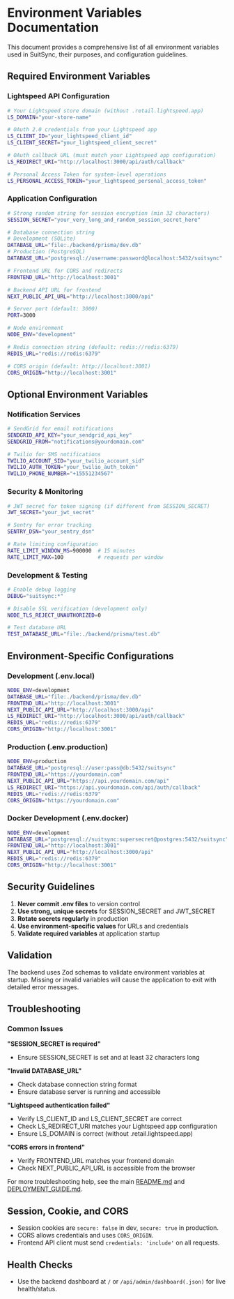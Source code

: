# Environment Variables Documentation

This document provides a comprehensive list of all environment variables used in SuitSync, their purposes, and configuration guidelines.

## Required Environment Variables

### Lightspeed API Configuration
```bash
# Your Lightspeed store domain (without .retail.lightspeed.app)
LS_DOMAIN="your-store-name"

# OAuth 2.0 credentials from your Lightspeed app
LS_CLIENT_ID="your_lightspeed_client_id"
LS_CLIENT_SECRET="your_lightspeed_client_secret"

# OAuth callback URL (must match your Lightspeed app configuration)
LS_REDIRECT_URI="http://localhost:3000/api/auth/callback"

# Personal Access Token for system-level operations
LS_PERSONAL_ACCESS_TOKEN="your_lightspeed_personal_access_token"
```

### Application Configuration
```bash
# Strong random string for session encryption (min 32 characters)
SESSION_SECRET="your_very_long_and_random_session_secret_here"

# Database connection string
# Development (SQLite)
DATABASE_URL="file:./backend/prisma/dev.db"
# Production (PostgreSQL)
DATABASE_URL="postgresql://username:password@localhost:5432/suitsync"

# Frontend URL for CORS and redirects
FRONTEND_URL="http://localhost:3001"

# Backend API URL for frontend
NEXT_PUBLIC_API_URL="http://localhost:3000/api"

# Server port (default: 3000)
PORT=3000

# Node environment
NODE_ENV="development"

# Redis connection string (default: redis://redis:6379)
REDIS_URL="redis://redis:6379"

# CORS origin (default: http://localhost:3001)
CORS_ORIGIN="http://localhost:3001"
```

## Optional Environment Variables

### Notification Services
```bash
# SendGrid for email notifications
SENDGRID_API_KEY="your_sendgrid_api_key"
SENDGRID_FROM="notifications@yourdomain.com"

# Twilio for SMS notifications
TWILIO_ACCOUNT_SID="your_twilio_account_sid"
TWILIO_AUTH_TOKEN="your_twilio_auth_token"
TWILIO_PHONE_NUMBER="+15551234567"
```

### Security & Monitoring
```bash
# JWT secret for token signing (if different from SESSION_SECRET)
JWT_SECRET="your_jwt_secret"

# Sentry for error tracking
SENTRY_DSN="your_sentry_dsn"

# Rate limiting configuration
RATE_LIMIT_WINDOW_MS=900000  # 15 minutes
RATE_LIMIT_MAX=100           # requests per window
```

### Development & Testing
```bash
# Enable debug logging
DEBUG="suitsync:*"

# Disable SSL verification (development only)
NODE_TLS_REJECT_UNAUTHORIZED=0

# Test database URL
TEST_DATABASE_URL="file:./backend/prisma/test.db"
```

## Environment-Specific Configurations

### Development (.env.local)
```bash
NODE_ENV=development
DATABASE_URL="file:./backend/prisma/dev.db"
FRONTEND_URL="http://localhost:3001"
NEXT_PUBLIC_API_URL="http://localhost:3000/api"
LS_REDIRECT_URI="http://localhost:3000/api/auth/callback"
REDIS_URL="redis://redis:6379"
CORS_ORIGIN="http://localhost:3001"
```

### Production (.env.production)
```bash
NODE_ENV=production
DATABASE_URL="postgresql://user:pass@db:5432/suitsync"
FRONTEND_URL="https://yourdomain.com"
NEXT_PUBLIC_API_URL="https://api.yourdomain.com/api"
LS_REDIRECT_URI="https://api.yourdomain.com/api/auth/callback"
REDIS_URL="redis://redis:6379"
CORS_ORIGIN="https://yourdomain.com"
```

### Docker Development (.env.docker)
```bash
NODE_ENV=development
DATABASE_URL="postgresql://suitsync:supersecret@postgres:5432/suitsync"
FRONTEND_URL="http://localhost:3001"
NEXT_PUBLIC_API_URL="http://localhost:3000/api"
REDIS_URL="redis://redis:6379"
CORS_ORIGIN="http://localhost:3001"
```

## Security Guidelines

1. **Never commit .env files** to version control
2. **Use strong, unique secrets** for SESSION_SECRET and JWT_SECRET
3. **Rotate secrets regularly** in production
4. **Use environment-specific values** for URLs and credentials
5. **Validate required variables** at application startup

## Validation

The backend uses Zod schemas to validate environment variables at startup. Missing or invalid variables will cause the application to exit with detailed error messages.

## Troubleshooting

### Common Issues

**"SESSION_SECRET is required"**
- Ensure SESSION_SECRET is set and at least 32 characters long

**"Invalid DATABASE_URL"**
- Check database connection string format
- Ensure database server is running and accessible

**"Lightspeed authentication failed"**
- Verify LS_CLIENT_ID and LS_CLIENT_SECRET are correct
- Check LS_REDIRECT_URI matches your Lightspeed app configuration
- Ensure LS_DOMAIN is correct (without .retail.lightspeed.app)

**"CORS errors in frontend"**
- Verify FRONTEND_URL matches your frontend domain
- Check NEXT_PUBLIC_API_URL is accessible from the browser

For more troubleshooting help, see the main [README.md](../README.md) and [DEPLOYMENT_GUIDE.md](../DEPLOYMENT_GUIDE.md).

## Session, Cookie, and CORS
- Session cookies are `secure: false` in dev, `secure: true` in production.
- CORS allows credentials and uses `CORS_ORIGIN`.
- Frontend API client must send `credentials: 'include'` on all requests.

## Health Checks
- Use the backend dashboard at `/` or `/api/admin/dashboard(.json)` for live health/status.
